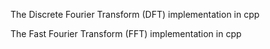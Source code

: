 The Discrete Fourier Transform (DFT)  implementation  in  cpp  

The Fast Fourier Transform (FFT)  implementation  in  cpp  
